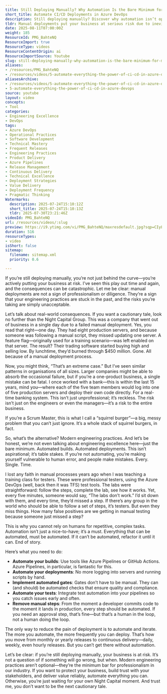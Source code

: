 ```yaml
---
title: Still Deploying Manually? Why Automation Is the Bare Minimum for Modern Engineering (and Your Business Survival)
short_title: Automate CI/CD Deployments in Azure DevOps
description: Still deploying manually? Discover why automation isn’t optional—protect your business, avoid disaster, and deliver value with modern engineering practices.
tldr: Manual deployments put your business at serious risk due to inevitable human error, as shown by real-world failures that have caused massive financial losses. Automation of builds, deployments, tests, and quality checks is now the minimum standard for professional software development, enabling faster, safer, and more reliable releases. To protect your business and deliver value consistently, eliminate manual steps and automate every part of your delivery pipeline as soon as possible.
date: 2025-08-11T07:00:00Z
weight: 185
ResourceId: PMG_BahteNQ
ResourceImport: true
ResourceType: videos
ResourceContentOrigin: ai
ResourceImportSource: Youtube
slug: still-deploying-manually-why-automation-is-the-bare-minimum-for-modern-engineering-and-your-business-survival
aliases:
- /resources/PMG_BahteNQ
- /resources/videos/5-automate-everything-the-power-of-ci-cd-in-azure-devops
aliasesArchive:
- /resources/videos/5-automate-everything-the-power-of-ci-cd-in-azure-devops
- 5-automate-everything-the-power-of-ci-cd-in-azure-devops
source: youtube
layout: video
concepts:
- Tool
categories:
- Engineering Excellence
- DevOps
tags:
- Azure DevOps
- Operational Practices
- Software Development
- Technical Mastery
- Frequent Releases
- Engineering Practices
- Product Delivery
- Azure Pipelines
- Release Management
- Continuous Delivery
- Technical Excellence
- Deployment Strategies
- Value Delivery
- Deployment Frequency
- Pragmatic Thinking
Watermarks:
  description: 2025-07-24T15:10:12Z
  short_title: 2025-07-24T15:10:13Z
  tldr: 2025-07-30T23:21:46Z
videoId: PMG_BahteNQ
url: /resources/videos/:slug
preview: https://i9.ytimg.com/vi/PMG_BahteNQ/maxresdefault.jpg?sqp=CIyL2sMG&rs=AOn4CLD5O0xRPKD1Q_f_XzwjoVm1JLiSIQ
duration: 516
resourceTypes:
- video
isShort: false
sitemap:
  filename: sitemap.xml
  priority: 0.6

---
```

If you’re still deploying manually, you’re not just behind the curve—you’re actively putting your business at risk. I’ve seen this play out time and again, and the consequences can be catastrophic. Let me be clear: manual deployments are not a sign of professionalism or diligence. They’re a sign that your engineering practices are stuck in the past, and the risks you’re taking are simply unacceptable.

Let’s talk about real-world consequences. If you want a cautionary tale, look no further than the Night Capital Group. This was a company that went out of business in a single day due to a failed manual deployment. Yes, you read that right—one day. They had eight production servers, and because someone was following a manual script, they missed updating one server. A feature flag—originally used for a training scenario—was left enabled on that server. The result? Their trading software started buying high and selling low. By lunchtime, they’d burned through $450 million. Gone. All because of a manual deployment process.

Now, you might think, “That’s an extreme case.” But I’ve seen similar patterns in organisations of all sizes. Larger companies might be able to absorb the occasional failure, but if you’re a one-product business, a single mistake can be fatal. I once worked with a bank—this is within the last 15 years, mind you—where each of the five team members would log into one of five production servers and deploy their own code directly. For a real-time banking system. This isn’t just unprofessional; it’s reckless. The risk isn’t just on the engineers or even the managers—it’s a risk to the entire business.

If you’re a Scrum Master, this is what I call a “squirrel burger”—a big, messy problem that you can’t just ignore. It’s a whole stack of squirrel burgers, in fact.

So, what’s the alternative? Modern engineering practices. And let’s be honest, we’re not even talking about engineering excellence here—just the bare minimum. Automated builds. Automated deployments. This isn’t aspirational; it’s table stakes. If you’re not automating, you’re making yourself vulnerable to human error, and people make mistakes. Every. Single. Time.

I lost any faith in manual processes years ago when I was teaching a training class for testers. These were professional testers, using the Azure DevOps (well, back then it was TFS) test tools. The labs were straightforward: follow the steps, complete the lab, see how it works. Yet, every five minutes, someone would say, “The labs don’t work.” I’d sit down with them, and every time, they’d missed a step. If there’s any group in the world who should be able to follow a set of steps, it’s testers. But even they miss things. How many false positives are we getting in manual testing because someone just missed a step?

This is why you cannot rely on humans for repetitive, complex tasks. Automation isn’t just a nice-to-have; it’s a must. Everything that can be automated, must be automated. If it can’t be automated, refactor it until it can. End of story.

Here’s what you need to do:

- **Automate your builds**: Use tools like Azure Pipelines or GitHub Actions. Azure Pipelines, in particular, is fantastic for this.
- **Automate your deployments**: No more logging into servers and running scripts by hand.
- **Implement automated gates**: Gates don’t have to be manual. They can (and should) be automated checks that ensure quality and compliance.
- **Automate your tests**: Integrate test automation into your pipelines so you catch issues early and often.
- **Remove manual steps**: From the moment a developer commits code to the moment it lands in production, every step should be automated. If you need an approval step, that’s fine—but that’s a human in the loop, not a human doing the loop.

The only way to reduce the pain of deployment is to automate and iterate. The more you automate, the more frequently you can deploy. That’s how you move from monthly or yearly releases to continuous delivery—daily, weekly, even hourly releases. But you can’t get there without automation.

Let’s be clear: if you’re still deploying manually, your business is at risk. It’s not a question of if something will go wrong, but when. Modern engineering practices aren’t optional—they’re the minimum bar for professionalism in our industry. If you want to protect your business, build trust with your stakeholders, and deliver value reliably, automate everything you can. Otherwise, you’re just waiting for your own Night Capital moment. And trust me, you don’t want to be the next cautionary tale.
